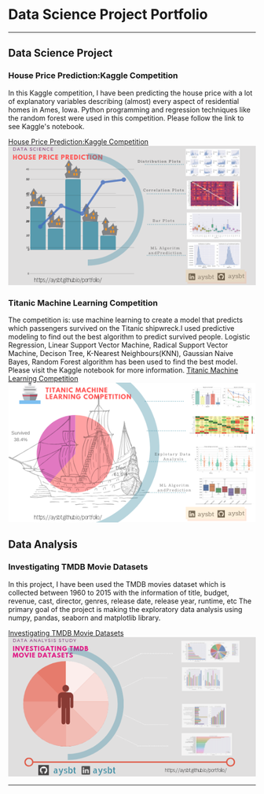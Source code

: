 # Data Science Project Portfolio

---

## Data Science Project
### House Price Prediction:Kaggle Competition
In this Kaggle competition, I have been predicting the house price with a lot of explanatory variables describing (almost) every aspect of residential homes in Ames, Iowa. Python programming and regression techniques like the random forest were used in this competition. Please follow the link to see Kaggle's notebook. 

[House Price Prediction:Kaggle Competition](https://www.kaggle.com/aaysbt/house-price-11-eda-model-predictions)
<img src="images/ds_hp.png?raw=true"/>


### Titanic Machine Learning Competition
The competition is: use machine learning to create a model that predicts which passengers survived on the Titanic shipwreck.I used predictive modeling to find out the best algorithm to predict survived people. Logistic Regression, Linear Support Vector Machine, Radical Support Vector Machine, Decison Tree, K-Nearest Neighbours(KNN), Gaussian Naive Bayes, Random Forest algorithm has been used to find the best model. Please visit the Kaggle notebook for more information.
[Titanic Machine Learning Competition](https://www.kaggle.com/aaysbt/titanic-datasets-eda-fe-dc-model-predictions)
<img src="images/titanic.png?raw=true"/>


## Data Analysis 
### Investigating TMDB Movie Datasets
In this project, I have been used the TMDB movies dataset which is collected between 1960 to 2015 with the information of title, budget, revenue, cast, director, genres, release date, release year, runtime, etc The primary goal of the project is making the exploratory data analysis using numpy, pandas, seaborn and matplotlib library. 

[Investigating TMDB Movie Datasets](https://medium.com/my-data-camp-journey/investigating-tmdb-movie-datasets-4ee04c263915)
<img src="images/Data_Analysis_Study.png?raw=true"/>

---
<p style="font-size:11px">
<!-- Remove above link if you don't want to attibute -->
